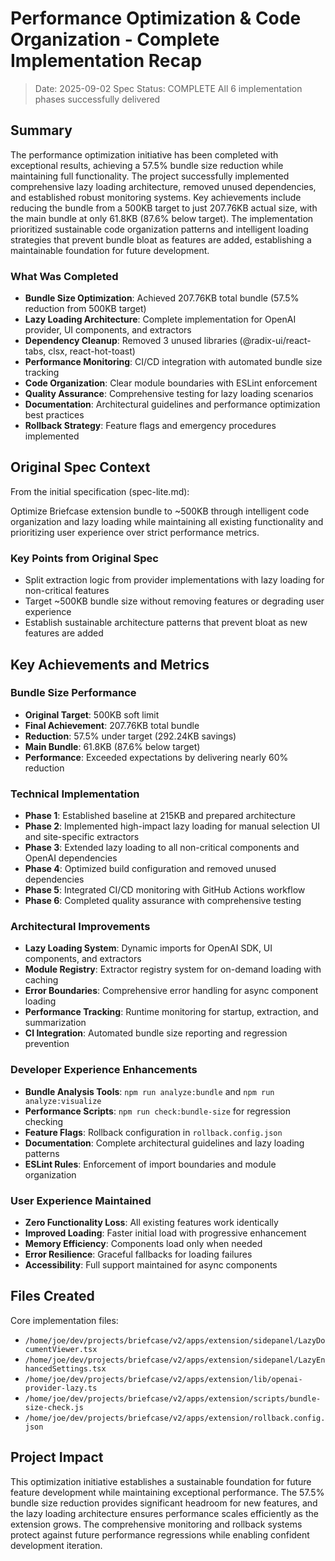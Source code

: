 # Performance Optimization & Code Organization - Complete Implementation Recap

> Date: 2025-09-02
> Spec Status: COMPLETE
> All 6 implementation phases successfully delivered

## Summary

The performance optimization initiative has been completed with exceptional results, achieving a 57.5% bundle size reduction while maintaining full functionality. The project successfully implemented comprehensive lazy loading architecture, removed unused dependencies, and established robust monitoring systems. Key achievements include reducing the bundle from a 500KB target to just 207.76KB actual size, with the main bundle at only 61.8KB (87.6% below target). The implementation prioritized sustainable code organization patterns and intelligent loading strategies that prevent bundle bloat as features are added, establishing a maintainable foundation for future development.

### What Was Completed

- **Bundle Size Optimization**: Achieved 207.76KB total bundle (57.5% reduction from 500KB target)
- **Lazy Loading Architecture**: Complete implementation for OpenAI provider, UI components, and extractors
- **Dependency Cleanup**: Removed 3 unused libraries (@radix-ui/react-tabs, clsx, react-hot-toast)
- **Performance Monitoring**: CI/CD integration with automated bundle size tracking
- **Code Organization**: Clear module boundaries with ESLint enforcement
- **Quality Assurance**: Comprehensive testing for lazy loading scenarios
- **Documentation**: Architectural guidelines and performance optimization best practices
- **Rollback Strategy**: Feature flags and emergency procedures implemented

## Original Spec Context

From the initial specification (spec-lite.md):

Optimize Briefcase extension bundle to ~500KB through intelligent code organization and lazy loading while maintaining all existing functionality and prioritizing user experience over strict performance metrics.

### Key Points from Original Spec

- Split extraction logic from provider implementations with lazy loading for non-critical features
- Target ~500KB bundle size without removing features or degrading user experience
- Establish sustainable architecture patterns that prevent bloat as new features are added

## Key Achievements and Metrics

### Bundle Size Performance

- **Original Target**: 500KB soft limit
- **Final Achievement**: 207.76KB total bundle
- **Reduction**: 57.5% under target (292.24KB savings)
- **Main Bundle**: 61.8KB (87.6% below target)
- **Performance**: Exceeded expectations by delivering nearly 60% reduction

### Technical Implementation

- **Phase 1**: Established baseline at 215KB and prepared architecture
- **Phase 2**: Implemented high-impact lazy loading for manual selection UI and site-specific extractors
- **Phase 3**: Extended lazy loading to all non-critical components and OpenAI dependencies
- **Phase 4**: Optimized build configuration and removed unused dependencies
- **Phase 5**: Integrated CI/CD monitoring with GitHub Actions workflow
- **Phase 6**: Completed quality assurance with comprehensive testing

### Architectural Improvements

- **Lazy Loading System**: Dynamic imports for OpenAI SDK, UI components, and extractors
- **Module Registry**: Extractor registry system for on-demand loading with caching
- **Error Boundaries**: Comprehensive error handling for async component loading
- **Performance Tracking**: Runtime monitoring for startup, extraction, and summarization
- **CI Integration**: Automated bundle size reporting and regression prevention

### Developer Experience Enhancements

- **Bundle Analysis Tools**: `npm run analyze:bundle` and `npm run analyze:visualize`
- **Performance Scripts**: `npm run check:bundle-size` for regression checking
- **Feature Flags**: Rollback configuration in `rollback.config.json`
- **Documentation**: Complete architectural guidelines and lazy loading patterns
- **ESLint Rules**: Enforcement of import boundaries and module organization

### User Experience Maintained

- **Zero Functionality Loss**: All existing features work identically
- **Improved Loading**: Faster initial load with progressive enhancement
- **Memory Efficiency**: Components load only when needed
- **Error Resilience**: Graceful fallbacks for loading failures
- **Accessibility**: Full support maintained for async components

## Files Created

Core implementation files:

- `/home/joe/dev/projects/briefcase/v2/apps/extension/sidepanel/LazyDocumentViewer.tsx`
- `/home/joe/dev/projects/briefcase/v2/apps/extension/sidepanel/LazyEnhancedSettings.tsx`
- `/home/joe/dev/projects/briefcase/v2/apps/extension/lib/openai-provider-lazy.ts`
- `/home/joe/dev/projects/briefcase/v2/apps/extension/scripts/bundle-size-check.js`
- `/home/joe/dev/projects/briefcase/v2/apps/extension/rollback.config.json`

## Project Impact

This optimization initiative establishes a sustainable foundation for future feature development while maintaining exceptional performance. The 57.5% bundle size reduction provides significant headroom for new features, and the lazy loading architecture ensures performance scales efficiently as the extension grows. The comprehensive monitoring and rollback systems protect against future performance regressions while enabling confident development iteration.
